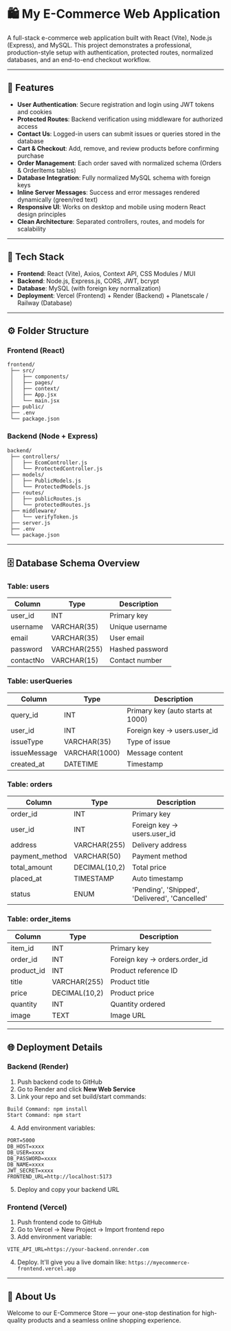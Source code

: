# 🛍️ My E-Commerce Web Application

A full-stack e-commerce web application built with React (Vite), Node.js (Express), and MySQL. This project demonstrates a professional, production-style setup with authentication, protected routes, normalized databases, and an end-to-end checkout workflow.

---

## 🚀 Features

- **User Authentication**: Secure registration and login using JWT tokens and cookies
- **Protected Routes**: Backend verification using middleware for authorized access
- **Contact Us**: Logged-in users can submit issues or queries stored in the database
- **Cart & Checkout**: Add, remove, and review products before confirming purchase
- **Order Management**: Each order saved with normalized schema (Orders & OrderItems tables)
- **Database Integration**: Fully normalized MySQL schema with foreign keys
- **Inline Server Messages**: Success and error messages rendered dynamically (green/red text)
- **Responsive UI**: Works on desktop and mobile using modern React design principles
- **Clean Architecture**: Separated controllers, routes, and models for scalability

---

## 🧠 Tech Stack

- **Frontend**: React (Vite), Axios, Context API, CSS Modules / MUI
- **Backend**: Node.js, Express.js, CORS, JWT, bcrypt
- **Database**: MySQL (with foreign key normalization)
- **Deployment**: Vercel (Frontend) + Render (Backend) + Planetscale / Railway (Database)

---

## ⚙️ Folder Structure

### Frontend (React)

```
frontend/
 ├── src/
 │   ├── components/
 │   ├── pages/
 │   ├── context/
 │   ├── App.jsx
 │   └── main.jsx
 ├── public/
 ├── .env
 └── package.json
```

### Backend (Node + Express)

```
backend/
 ├── controllers/
 │   ├── EcomController.js
 │   └── ProtectedController.js
 ├── models/
 │   ├── PublicModels.js
 │   └── ProtectedModels.js
 ├── routes/
 │   ├── publicRoutes.js
 │   └── protectedRoutes.js
 ├── middleware/
 │   └── verifyToken.js
 ├── server.js
 ├── .env
 └── package.json
```

---

## 🗄️ Database Schema Overview

### Table: users

| Column | Type | Description |
|--------|------|-------------|
| user_id | INT | Primary key |
| username | VARCHAR(35) | Unique username |
| email | VARCHAR(35) | User email |
| password | VARCHAR(255) | Hashed password |
| contactNo | VARCHAR(15) | Contact number |

### Table: userQueries

| Column | Type | Description |
|--------|------|-------------|
| query_id | INT | Primary key (auto starts at 1000) |
| user_id | INT | Foreign key → users.user_id |
| issueType | VARCHAR(35) | Type of issue |
| issueMessage | VARCHAR(1000) | Message content |
| created_at | DATETIME | Timestamp |

### Table: orders

| Column | Type | Description |
|--------|------|-------------|
| order_id | INT | Primary key |
| user_id | INT | Foreign key → users.user_id |
| address | VARCHAR(255) | Delivery address |
| payment_method | VARCHAR(50) | Payment method |
| total_amount | DECIMAL(10,2) | Total price |
| placed_at | TIMESTAMP | Auto timestamp |
| status | ENUM | 'Pending', 'Shipped', 'Delivered', 'Cancelled' |

### Table: order_items

| Column | Type | Description |
|--------|------|-------------|
| item_id | INT | Primary key |
| order_id | INT | Foreign key → orders.order_id |
| product_id | INT | Product reference ID |
| title | VARCHAR(255) | Product title |
| price | DECIMAL(10,2) | Product price |
| quantity | INT | Quantity ordered |
| image | TEXT | Image URL |

---

## 🌐 Deployment Details

### Backend (Render)

1. Push backend code to GitHub
2. Go to Render and click **New Web Service**
3. Link your repo and set build/start commands:

```
Build Command: npm install
Start Command: npm start
```

4. Add environment variables:

```
PORT=5000
DB_HOST=xxxx
DB_USER=xxxx
DB_PASSWORD=xxxx
DB_NAME=xxxx
JWT_SECRET=xxxx
FRONTEND_URL=http://localhost:5173
```

5. Deploy and copy your backend URL

### Frontend (Vercel)

1. Push frontend code to GitHub
2. Go to Vercel → New Project → Import frontend repo
3. Add environment variable:

```
VITE_API_URL=https://your-backend.onrender.com
```

4. Deploy. It'll give you a live domain like: `https://myecommerce-frontend.vercel.app`

---

## 📖 About Us

Welcome to our E-Commerce Store — your one-stop destination for high-quality products and a seamless online shopping experience.
